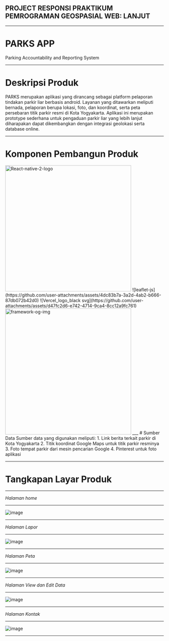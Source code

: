 ## PROJECT RESPONSI PRAKTIKUM PEMROGRAMAN GEOSPASIAL WEB: LANJUT
___
# PARKS APP 
Parking Accountability and Reporting System
___
# Deskripsi Produk
PARKS merupakan aplikasi yang dirancang sebagai platform pelaporan tindakan parkir liar berbasis android. Layanan yang ditawarkan meliputi bernada, pelaporan berupa lokasi, foto, dan koordinat, serta peta persebaran titik parkir resmi di Kota Yogyakarta. Aplikasi ini merupakan prototype sederhana untuk pengaduan parkir liar yang lebih lanjut diharapakan dapat dikembangkan dengan integrasi geolokasi serta database online.
___
# Komponen Pembangun Produk
<img width="400" alt="React-native-2-logo" src="https://github.com/user-attachments/assets/a8b2a1c9-851d-4805-9445-d87812483295" />
![leaflet-js](https://github.com/user-attachments/assets/4dc83b7a-3a2d-4ab2-b666-87db072b42d0)
![Vercel_logo_black svg](https://github.com/user-attachments/assets/d47fc2d6-e742-4714-9ca4-8cc12a9fc761)
<img width="400" alt="framework-og-img" src="https://github.com/user-attachments/assets/febe94cc-c3b0-427b-ae94-4ede3f37117e" />
___
# Sumber Data
Sumber data yang digunakan meliputi:
1. Link berita terkait parkir di Kota Yogyakarta
2. Titik koordinat Google Maps untuk titik parkir resminya
3. Foto tempat parkir dari mesin pencarian Google
4. Pinterest untuk foto aplikasi

___
# Tangkapan Layar Produk
___
_Halaman home_
___
![image](https://github.com/user-attachments/assets/8f29e9e6-2d80-4bcd-8cd2-f7b46650850d)
___
_Halaman Lapor_
___
![image](https://github.com/user-attachments/assets/b3adf04f-0502-470b-b7d1-e4da6bb52676)
___
_Halaman Peta_
___
![image](https://github.com/user-attachments/assets/236854b5-98bd-4760-9bc8-f2a9caed6644)
___
_Halaman View dan Edit Data_
___
![image](https://github.com/user-attachments/assets/af88c119-4e41-4bf2-84c2-5d7e29395bd0)
___
_Halaman Kontak_
___
![image](https://github.com/user-attachments/assets/d28c8534-bf73-4e52-ad49-907449be1b45)
___









